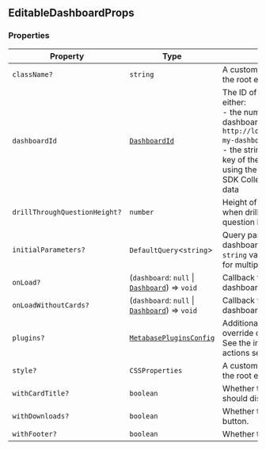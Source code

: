 ## EditableDashboardProps

### Properties

| Property | Type | Description |
| ------ | ------ | ------ |
| <a id="classname"></a> `className?` | `string` | A custom class name to be added to the root element. |
| <a id="dashboardid"></a> `dashboardId` | [`DashboardId`](../internal.md#dashboardid-4) | The ID of the dashboard. This is either: <br>- the numerical ID when accessing a dashboard link, i.e. `http://localhost:3000/dashboard/1-my-dashboard` where the ID is `1` <br>- the string ID found in the `entity_id` key of the dashboard object when using the API directly or using the SDK Collection Browser to return data |
| <a id="drillthroughquestionheight"></a> `drillThroughQuestionHeight?` | `number` | Height of a question component when drilled from the dashboard to a question level. |
| <a id="initialparameters"></a> `initialParameters?` | `DefaultQuery`\<`string`\> | Query parameters for the dashboard. For a single option, use a `string` value, and use a list of strings for multiple options. |
| <a id="onload"></a> `onLoad?` | (`dashboard`: `null` \| [`Dashboard`](../internal.md#dashboard-1)) => `void` | Callback that is called when the dashboard is loaded. |
| <a id="onloadwithoutcards"></a> `onLoadWithoutCards?` | (`dashboard`: `null` \| [`Dashboard`](../internal.md#dashboard-1)) => `void` | Callback that is called when the dashboard is loaded without cards. |
| <a id="plugins"></a> `plugins?` | [`MetabasePluginsConfig`](../internal.md#metabasepluginsconfig) | Additional mapper function to override or add drill-down menu. See the implementing custom actions section for more details. |
| <a id="style"></a> `style?` | `CSSProperties` | A custom style object to be added to the root element. |
| <a id="withcardtitle"></a> `withCardTitle?` | `boolean` | Whether the dashboard cards should display a title. |
| <a id="withdownloads"></a> `withDownloads?` | `boolean` | Whether to hide the download button. |
| <a id="withfooter"></a> `withFooter?` | `boolean` | Whether to display the footer. |
